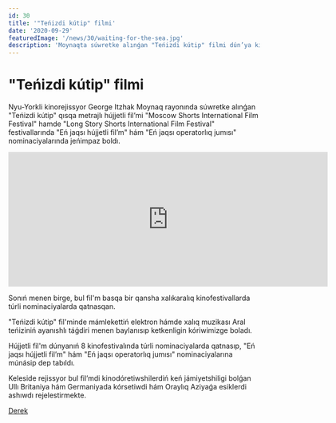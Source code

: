 ```yaml
---
id: 30
title: '"Teńizdi kútip" filmi'
date: '2020-09-29'
featuredImage: '/news/30/waiting-for-the-sea.jpg'
description: 'Moynaqta súwretke alınǵan "Teńizdi kútip" filmi dún’ya kinofestivallarında 2 nominaciya boyınsha jeńimpaz boldı.'
---
```


# "Teńizdi kútip" filmi

Nyu-Yorkli kinorejissyor George Itzhak Moynaq rayonında súwretke alınǵan "Teńizdi kútip" qısqa metrajlı hújjetli fil’mi "Moscow Shorts International Film Festival" hamde "Long Story Shorts International Film Festival" festivallarında "Eń jaqsı hújjetli fil’m" hám "Eń jaqsı operatorlıq jumısı" nominaciyalarında jeńimpaz boldı.

<iframe title="vimeo-player" src="https://player.vimeo.com/video/403508520" width="640" height="270" frameborder="0" allowfullscreen></iframe>

Sonıń menen birge, bul fil'm basqa bir qansha xalıkaralıq kinofestivallarda túrli nominaciyalarda qatnasqan.

"Teńizdi kútip" fil'minde mámlekettiń elektron hámde xalıq muzikası Aral teńiziniń ayanıshlı táǵdiri menen baylanısıp ketkenligin kóriwimizge boladı.

Hújjetli fil'm dúnyanıń 8 kinofestivalında túrli nominaciyalarda qatnasıp, "Eń jaqsı hújjetli fil’m" hám "Eń jaqsı operatorlıq jumısı" nominaciyalarına múnásip dep tabıldı.

Keleside rejissyor bul fil’mdi kinodóretiwshilerdiń keń jámiyetshiligi bolǵan Ullı Britaniya hám Germaniyada kórsetiwdi hám Oraylıq Aziyaǵa esiklerdi ashıwdı rejelestirmekte.

[Derek](https://t.me/joinchat/AAAAAEXFelNPjnyp8LeTBg)
